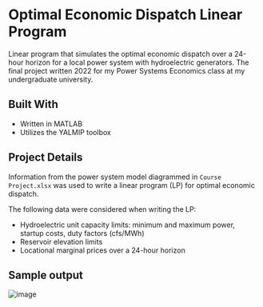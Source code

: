 # Optimal Economic Dispatch Linear Program
Linear program that simulates the optimal economic dispatch over a 24-hour horizon for a local power system with hydroelectric generators. The final project written 2022 for my Power Systems Economics class at my undergraduate university.

## Built With

* Written in MATLAB
* Utilizes the YALMIP toolbox

<!-- ABOUT THE PROJECT -->
## Project Details

Information from the power system model diagrammed in `Course Project.xlsx` was used to write a linear program (LP) for optimal economic dispatch.

The following data were considered when writing the LP:
* Hydroelectric unit capacity limits: minimum and maximum power, startup costs, duty factors (cfs/MWh)
* Reservoir elevation limits
* Locational marginal prices over a 24-hour horizon

<!-- GETTING STARTED -->
## Sample output
![image](https://github.com/abrahamcanafe/power-systems-optimal-economic-dispatch/blob/main/EEE259_Final_Project_Output.png)


